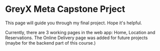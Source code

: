 # GreyX Meta Capstone Prject

This page will guide you through my final project. Hope it's helpful. 

Currently, there are 3 working pages in the web app: Home, Location and Reservations. The Online Delivery page was added for future projects (maybe for the backend part of this course.)

